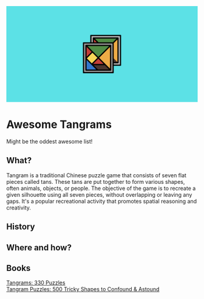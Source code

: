 ![tangrams](https://github.com/aidanastridge/awesome-tangrams/blob/main/awesome-tangrams-banner.png)

# Awesome Tangrams

Might be the oddest awesome list!

## What? 

Tangram is a traditional Chinese puzzle game that consists of seven flat pieces called tans. These tans are put together to form various shapes, often animals, objects, or people. The objective of the game is to recreate a given silhouette using all seven pieces, without overlapping or leaving any gaps. It's a popular recreational activity that promotes spatial reasoning and creativity. 

## History

## Where and how?

## Books

[Tangrams: 330 Puzzles](https://www.amazon.com/Tangrams-Puzzles-Dover-Recreational-Math/dp/0486214834/ref=sr_1_4?keywords=tangram+puzzles&qid=1692383585&s=books&sr=1-4)  
[Tangram Puzzles: 500 Tricky Shapes to Confound & Astound](https://www.amazon.com/Tangram-Puzzles-Confound-Astound-Tangrams/dp/080697589X/ref=sr_1_5?keywords=tangram+puzzles&qid=1692383585&s=books&sr=1-5)
